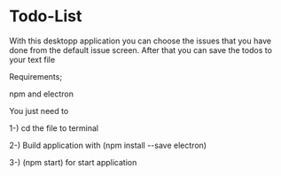 # Todo-List

With this desktopp application you can choose the issues that you have done from the default issue screen.
After that you can save the todos to your text file

Requirements;

npm and electron

You just need to 

1-) cd the file to terminal

2-) Build application with (npm install --save electron)

3-) (npm start) for start application
